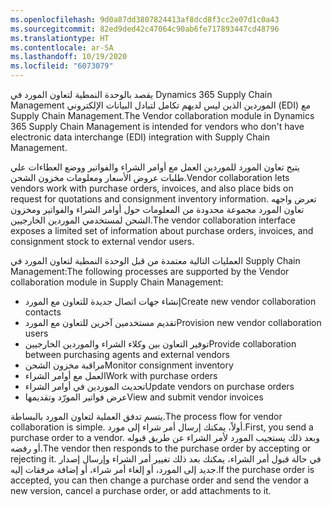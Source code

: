 ```yaml
---
ms.openlocfilehash: 9d0a87dd3807824413af8dcd8f3cc2e07d1c0a43
ms.sourcegitcommit: 82ed9ded42c47064c90ab6fe717893447cd48796
ms.translationtype: HT
ms.contentlocale: ar-SA
ms.lasthandoff: 10/19/2020
ms.locfileid: "6073079"
---
```

<span data-ttu-id="8e195-101">يقصد بالوحدة النمطية لتعاون المورد في Dynamics 365 Supply Chain Management الموردين الذين ليس لديهم تكامل لتبادل البيانات الإلكتروني (EDI) مع Supply Chain Management.</span><span class="sxs-lookup"><span data-stu-id="8e195-101">The Vendor collaboration module in Dynamics 365 Supply Chain Management is intended for vendors who don't have electronic data interchange (EDI) integration with Supply Chain Management.</span></span>


<span data-ttu-id="8e195-102">يتيح تعاون المورد للموردين العمل مع أوامر الشراء والفواتير ووضع العطاءات علي طلبات عروض الأسعار ومعلومات مخزون الشحن.</span><span class="sxs-lookup"><span data-stu-id="8e195-102">Vendor collaboration lets vendors work with purchase orders, invoices, and also place bids on request for quotations and consignment inventory information.</span></span> <span data-ttu-id="8e195-103">تعرض واجهه تعاون المورد مجموعة محدودة من المعلومات حول أوامر الشراء والفواتير ومخزون الشحن لمستخدمي الموردين الخارجيين.</span><span class="sxs-lookup"><span data-stu-id="8e195-103">The vendor collaboration interface exposes a limited set of information about purchase orders, invoices, and consignment stock to external vendor users.</span></span>

<span data-ttu-id="8e195-104">العمليات التالية معتمدة من قبل الوحدة النمطية لتعاون المورد في Supply Chain Management:</span><span class="sxs-lookup"><span data-stu-id="8e195-104">The following processes are supported by the Vendor collaboration module in Supply Chain Management:</span></span>

-   <span data-ttu-id="8e195-105">إنشاء جهات اتصال جديدة للتعاون مع المورد</span><span class="sxs-lookup"><span data-stu-id="8e195-105">Create new vendor collaboration contacts</span></span>
-   <span data-ttu-id="8e195-106">تقديم مستخدمين آخرين للتعاون مع المورد</span><span class="sxs-lookup"><span data-stu-id="8e195-106">Provision new vendor collaboration users</span></span>
-   <span data-ttu-id="8e195-107">توفير التعاون بين وكلاء الشراء والموردين الخارجيين</span><span class="sxs-lookup"><span data-stu-id="8e195-107">Provide collaboration between purchasing agents and external vendors</span></span>
-   <span data-ttu-id="8e195-108">مراقبة مخزون الشحن</span><span class="sxs-lookup"><span data-stu-id="8e195-108">Monitor consignment inventory</span></span>
-   <span data-ttu-id="8e195-109">العمل مع أوامر الشراء</span><span class="sxs-lookup"><span data-stu-id="8e195-109">Work with purchase orders</span></span>
-   <span data-ttu-id="8e195-110">تحديث الموردين في أوامر الشراء</span><span class="sxs-lookup"><span data-stu-id="8e195-110">Update vendors on purchase orders</span></span>
-   <span data-ttu-id="8e195-111">عرض فواتير المورّد وتقديمها</span><span class="sxs-lookup"><span data-stu-id="8e195-111">View and submit vendor invoices</span></span>

<span data-ttu-id="8e195-112">يتسم تدفق العملية لتعاون المورد بالبساطة.</span><span class="sxs-lookup"><span data-stu-id="8e195-112">The process flow for vendor collaboration is simple.</span></span> <span data-ttu-id="8e195-113">أولاً، يمكنك إرسال أمر شراء إلى مورد.</span><span class="sxs-lookup"><span data-stu-id="8e195-113">First, you send a purchase order to a vendor.</span></span> <span data-ttu-id="8e195-114">وبعد ذلك يستجيب المورد لأمر الشراء عن طريق قبوله أو رفضه.</span><span class="sxs-lookup"><span data-stu-id="8e195-114">The vendor then responds to the purchase order by accepting or rejecting it.</span></span> <span data-ttu-id="8e195-115">في حالة قبول أمر الشراء، يمكنك بعد ذلك تغيير أمر الشراء وإرسال إصدار جديد إلى المورد، أو إلغاء أمر شراء، أو إضافة مرفقات إليه.</span><span class="sxs-lookup"><span data-stu-id="8e195-115">If the purchase order is accepted, you can then change a purchase order and send the vendor a new version, cancel a purchase order, or add attachments to it.</span></span>
